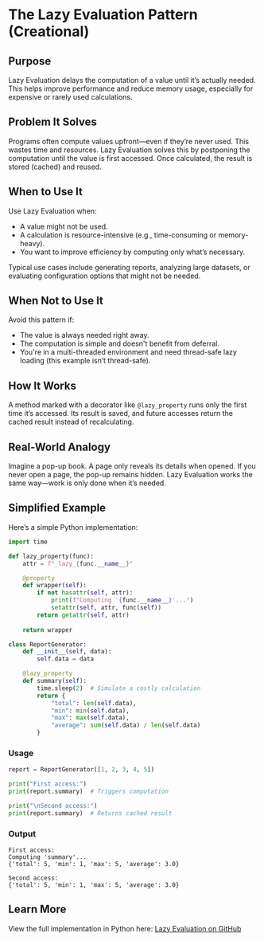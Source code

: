 # The Lazy Evaluation Pattern (Creational)

## Purpose

Lazy Evaluation delays the computation of a value until it’s actually needed. This helps improve performance and reduce memory usage, especially for expensive or rarely used calculations.

## Problem It Solves

Programs often compute values upfront—even if they’re never used. This wastes time and resources. Lazy Evaluation solves this by postponing the computation until the value is first accessed. Once calculated, the result is stored (cached) and reused.

## When to Use It

Use Lazy Evaluation when:

* A value might not be used.
* A calculation is resource-intensive (e.g., time-consuming or memory-heavy).
* You want to improve efficiency by computing only what’s necessary.

Typical use cases include generating reports, analyzing large datasets, or evaluating configuration options that might not be needed.

## When Not to Use It

Avoid this pattern if:

* The value is always needed right away.
* The computation is simple and doesn't benefit from deferral.
* You're in a multi-threaded environment and need thread-safe lazy loading (this example isn’t thread-safe).

## How It Works

A method marked with a decorator like `@lazy_property` runs only the first time it’s accessed. Its result is saved, and future accesses return the cached result instead of recalculating.

## Real-World Analogy

Imagine a pop-up book. A page only reveals its details when opened. If you never open a page, the pop-up remains hidden. Lazy Evaluation works the same way—work is only done when it’s needed.

## Simplified Example

Here’s a simple Python implementation:

```python
import time

def lazy_property(func):
    attr = f"_lazy_{func.__name__}"

    @property
    def wrapper(self):
        if not hasattr(self, attr):
            print(f"Computing '{func.__name__}'...")
            setattr(self, attr, func(self))
        return getattr(self, attr)
    
    return wrapper

class ReportGenerator:
    def __init__(self, data):
        self.data = data

    @lazy_property
    def summary(self):
        time.sleep(2)  # Simulate a costly calculation
        return {
            "total": len(self.data),
            "min": min(self.data),
            "max": max(self.data),
            "average": sum(self.data) / len(self.data)
        }
```

### Usage

```python
report = ReportGenerator([1, 2, 3, 4, 5])

print("First access:")
print(report.summary)  # Triggers computation

print("\nSecond access:")
print(report.summary)  # Returns cached result
```

### Output

```
First access:
Computing 'summary'...
{'total': 5, 'min': 1, 'max': 5, 'average': 3.0}

Second access:
{'total': 5, 'min': 1, 'max': 5, 'average': 3.0}
```

## Learn More

View the full implementation in Python here:
[Lazy Evaluation on GitHub](https://github.com/taggedzi/python-design-pattern-rag/blob/main/patterns/creational/lazy_evaluation.py)
